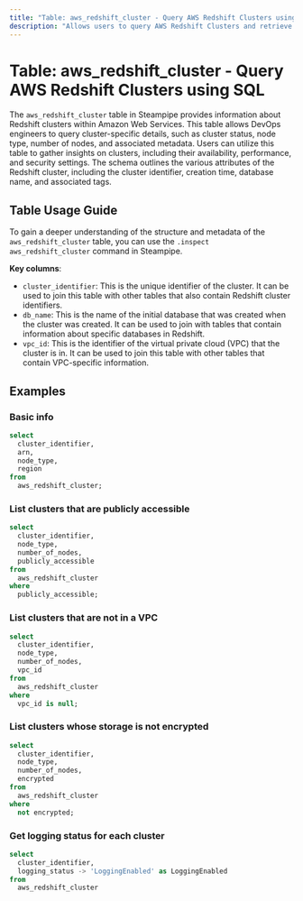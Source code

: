 ```yaml
---
title: "Table: aws_redshift_cluster - Query AWS Redshift Clusters using SQL"
description: "Allows users to query AWS Redshift Clusters and retrieve comprehensive information about each cluster, including its configuration, status, performance, and security settings."
---
```


# Table: aws_redshift_cluster - Query AWS Redshift Clusters using SQL

The `aws_redshift_cluster` table in Steampipe provides information about Redshift clusters within Amazon Web Services. This table allows DevOps engineers to query cluster-specific details, such as cluster status, node type, number of nodes, and associated metadata. Users can utilize this table to gather insights on clusters, including their availability, performance, and security settings. The schema outlines the various attributes of the Redshift cluster, including the cluster identifier, creation time, database name, and associated tags.

## Table Usage Guide

To gain a deeper understanding of the structure and metadata of the `aws_redshift_cluster` table, you can use the `.inspect aws_redshift_cluster` command in Steampipe.

**Key columns**:

- `cluster_identifier`: This is the unique identifier of the cluster. It can be used to join this table with other tables that also contain Redshift cluster identifiers.
- `db_name`: This is the name of the initial database that was created when the cluster was created. It can be used to join with tables that contain information about specific databases in Redshift.
- `vpc_id`: This is the identifier of the virtual private cloud (VPC) that the cluster is in. It can be used to join this table with other tables that contain VPC-specific information.

## Examples

### Basic info

```sql
select
  cluster_identifier,
  arn,
  node_type,
  region
from
  aws_redshift_cluster;
```

### List clusters that are publicly accessible

```sql
select
  cluster_identifier,
  node_type,
  number_of_nodes,
  publicly_accessible
from
  aws_redshift_cluster
where
  publicly_accessible;
```

### List clusters that are not in a VPC

```sql
select
  cluster_identifier,
  node_type,
  number_of_nodes,
  vpc_id
from
  aws_redshift_cluster
where
  vpc_id is null;
```

### List clusters whose storage is not encrypted

```sql
select
  cluster_identifier,
  node_type,
  number_of_nodes,
  encrypted
from
  aws_redshift_cluster
where
  not encrypted;
```

### Get logging status for each cluster

```sql
select
  cluster_identifier,
  logging_status -> 'LoggingEnabled' as LoggingEnabled
from
  aws_redshift_cluster
```
